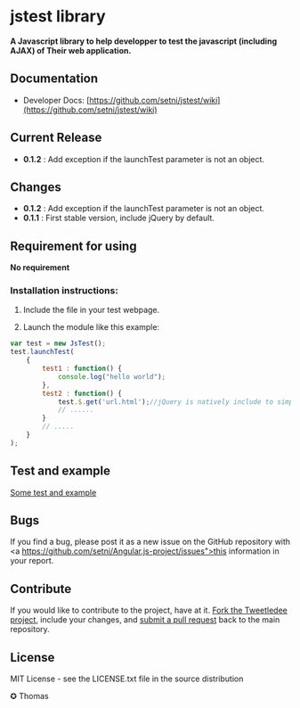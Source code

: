 jstest library
==========

**A Javascript library to help developper to test the javascript (including AJAX) of Their web application.**

## Documentation
- Developer Docs: [https://github.com/setni/jstest/wiki](https://github.com/setni/jstest/wiki)

## Current Release
- <b>0.1.2</b> : Add exception if the launchTest parameter is not an object.

## Changes
- <b>0.1.2</b> : Add exception if the launchTest parameter is not an object.
- <b>0.1.1</b> : First stable version, include jQuery by default.

## Requirement for using
**No requirement**

### Installation instructions:

1. Include the file in your test webpage.

2. Launch the module like this example:

```javascript
var test = new JsTest();
test.launchTest(
    {
        test1 : function() {
            console.log("hello world");
        },
        test2 : function() {
            test.$.get('url.html');//jQuery is natively include to simplify the test process
            // ......
        }
        // .....
    }
);
```


## Test and example
<a href="https://github.com/setni/jstest/test">Some test and example</a>

## Bugs
If you find a bug, please post it as a new issue on the GitHub repository with <a https://github.com/setni/Angular.js-project/issues">this information in your report</a>.

## Contribute
If you would like to contribute to the project, have at it.  <a href="https://help.github.com/articles/fork-a-repo">Fork the Tweetledee project</a>, include your changes, and <a href="https://help.github.com/articles/using-pull-requests">submit a pull request</a> back to the main repository.

## License
MIT License - see the LICENSE.txt file in the source distribution

✪ Thomas
